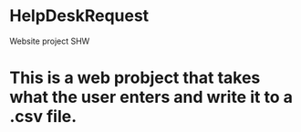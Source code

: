 # HelpDeskRequest
Website project SHW

# This is a web probject that takes what the user enters and write it to a .csv file.
